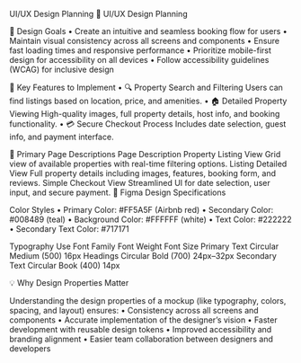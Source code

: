 UI/UX Design Planning
🧩 UI/UX Design Planning

🎯 Design Goals
	•	Create an intuitive and seamless booking flow for users
	•	Maintain visual consistency across all screens and components
	•	Ensure fast loading times and responsive performance
	•	Prioritize mobile-first design for accessibility on all devices
	•	Follow accessibility guidelines (WCAG) for inclusive design


🚀 Key Features to Implement
	•	🔍 Property Search and Filtering
Users can find listings based on location, price, and amenities.
	•	🏠 Detailed Property Viewing
High-quality images, full property details, host info, and booking functionality.
	•	💳 Secure Checkout Process
Includes date selection, guest info, and payment interface.

📄 Primary Page Descriptions
Page
Description
Property Listing View
Grid view of available properties with real-time filtering options.
Listing Detailed View
Full property details including images, features, booking form, and reviews.
Simple Checkout View
Streamlined UI for date selection, user input, and secure payment.
🎨 Figma Design Specifications

Color Styles
	•	Primary Color: #FF5A5F (Airbnb red)
	•	Secondary Color: #008489 (teal)
	•	Background Color: #FFFFFF (white)
	•	Text Color: #222222
	•	Secondary Text Color: #717171

Typography
Use
Font Family
Font Weight
Font Size
Primary Text
Circular
Medium (500)
16px
Headings
Circular
Bold (700)
24px–32px
Secondary Text
Circular
Book (400)
14px

💡 Why Design Properties Matter

Understanding the design properties of a mockup (like typography, colors, spacing, and layout) ensures:
	•	Consistency across all screens and components
	•	Accurate implementation of the designer’s vision
	•	Faster development with reusable design tokens
	•	Improved accessibility and branding alignment
	•	Easier team collaboration between designers and developers